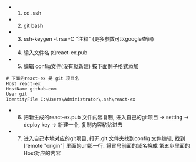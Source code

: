 * 1. cd .ssh
* 2. git bash
* 3. ssh-keygen -t rsa -C "注释" (更多参数可以google查阅)
* 4. 输入文件名 如react-ex.pub
* 5. 编辑 config文件(没有就新建) 按下面例子格式添加
```text
# 下面的react-ex 是 git 项目名
Host react-ex
HostName github.com
User git
IdentityFile C:\Users\Administrator\.ssh\react-ex
```
* 6. 把新生成的react-ex.pub 文件内容复制, 进入自己的git项目 -> setting -> deploy key -> 新建一个, 复制内容粘贴进去
* 7. 进入自己本地对应的git项目, 打开.git 文件夹找到config 文件编辑, 找到 [remote "origin"] 里面的url那一行. 将冒号前面的域名换成
     第五步里面的Host对应的内容